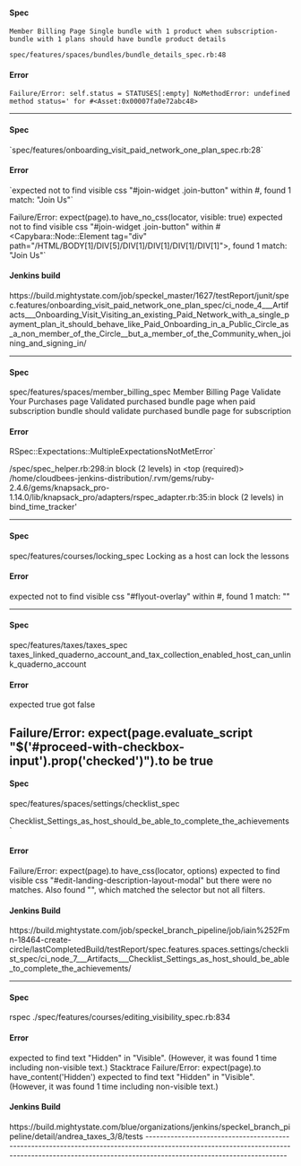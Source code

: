 <h4>Spec</h4>

`Member Billing Page Single bundle with 1 product when subscription-bundle with 1 plans should
have bundle product details`

`spec/features/spaces/bundles/bundle_details_spec.rb:48`

<h4>Error</h4>

`Failure/Error: self.status = STATUSES[:empty]
NoMethodError:
       undefined method status=' for #<Asset:0x00007fa0e72abc48>`

------------------------------------------------------------------------------------------------

<h4>Spec</h4>
`spec/features/onboarding_visit_paid_network_one_plan_spec.rb:28`

<h4>Error</h4>
`expected not to find visible css "#join-widget .join-button" within
#<Capybara::Node::Element tag="div" path="/HTML/BODY[1]/DIV[5]/DIV[1]/DIV[1]/DIV[1]/DIV[1]">,
found 1 match: "Join Us"`

Failure/Error: expect(page).to have_no_css(locator, visible: true)
  expected not to find visible css "#join-widget .join-button" within
  #<Capybara::Node::Element tag="div" path="/HTML/BODY[1]/DIV[5]/DIV[1]/DIV[1]/DIV[1]/DIV[1]">,
  found 1 match: "Join Us"`

<h4>Jenkins build</h4>
https://build.mightystate.com/job/speckel_master/1627/testReport/junit/spec.features/onboarding_visit_paid_network_one_plan_spec/ci_node_4___Artifacts___Onboarding_Visit_Visiting_an_existing_Paid_Network_with_a_single_payment_plan_it_should_behave_like_Paid_Onboarding_in_a_Public_Circle_as_a_non_member_of_the_Circle__but_a_member_of_the_Community_when_joining_and_signing_in/

---------------------------------------------------------------------------------------------------------------------------------------------------------------------------------------------------------------------
<h4>Spec</h4>
spec/features/spaces/member_billing_spec
Member Billing Page Validate Your Purchases page Validated purchased bundle page when paid subscription bundle should validate purchased bundle page for subscription

<h4>Error</h4>
RSpec::Expectations::MultipleExpectationsNotMetError`

/spec/spec_helper.rb:298:in block (2 levels) in <top (required)>
/home/cloudbees-jenkins-distribution/.rvm/gems/ruby-2.4.6/gems/knapsack_pro-1.14.0/lib/knapsack_pro/adapters/rspec_adapter.rb:35:in block (2 levels) in bind_time_tracker'

------------------------------------------------------------------------------------------------------------------------------------------------------------------------------------------------------------------
<h4>Spec</h4>
 spec/features/courses/locking_spec
 Locking as a host can lock the lessons

<h4>Error</h4>
expected not to find visible css "#flyout-overlay" within #<Capybara::Node::Element tag="body" path="/HTML/BODY[1]">, found 1 match: ""

-------------------------------------------------------------------------------------------------------------------------------------------------------

<h4>Spec</h4>

spec/features/taxes/taxes_spec
taxes_linked_quaderno_account_and_tax_collection_enabled_host_can_unlink_quaderno_account

<h4>Error</h4>
expected true got false

Failure/Error: expect(page.evaluate_script "$('#proceed-with-checkbox-input').prop('checked')").to be true
---------------------------------------------------------------------------------------------------------------------------------------------------------------
<h4>Spec</h4>
spec/features/spaces/settings/checklist_spec

Checklist_Settings_as_host_should_be_able_to_complete_the_achievements`

<h4>Error</h4>
Failure/Error: expect(page).to have_css(locator, options)
  expected to find visible css "#edit-landing-description-layout-modal" but there were no matches. Also found "", which matched the selector but not all filters.

<h4>Jenkins Build</h4>
https://build.mightystate.com/job/speckel_branch_pipeline/job/iain%252Fmn-18464-create-circle/lastCompletedBuild/testReport/spec.features.spaces.settings/checklist_spec/ci_node_7___Artifacts___Checklist_Settings_as_host_should_be_able_to_complete_the_achievements/

-------------------------------------------------------------------------------------------------------------------------------------------------------------------------------------------
<h4>Spec</h4>
rspec ./spec/features/courses/editing_visibility_spec.rb:834

<h4>Error</h4>
expected to find text "Hidden" in "Visible". (However, it was found 1 time including non-visible text.)
Stacktrace
Failure/Error: expect(page).to have_content('Hidden')
  expected to find text "Hidden" in "Visible". (However, it was found 1 time including non-visible text.)

<h4>Jenkins Build</h4>
https://build.mightystate.com/blue/organizations/jenkins/speckel_branch_pipeline/detail/andrea_taxes_3/8/tests
---------------------------------------------------------------------------------------------------------------------------------------------------------------------------------------------------
